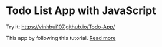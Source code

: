# Todo List App with JavaScript

Try it: https://vinhbui107.github.io/Todo-App/

This app by following this tutorial. [Read more](https://freshman.tech/todo-list/)
